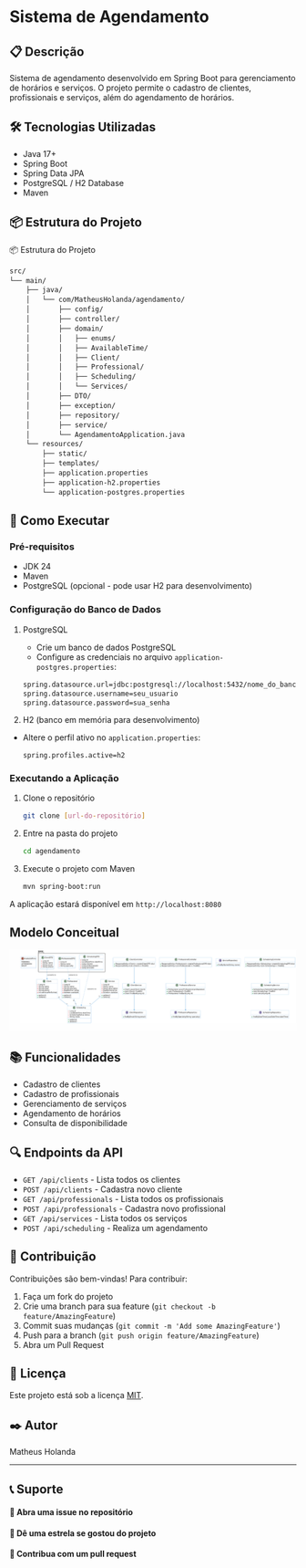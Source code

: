 # Sistema de Agendamento

## 📋 Descrição

Sistema de agendamento desenvolvido em Spring Boot para gerenciamento de horários e serviços. O projeto permite o cadastro de clientes, profissionais e serviços, além do agendamento de horários.

## 🛠️ Tecnologias Utilizadas

- Java 17+
- Spring Boot
- Spring Data JPA
- PostgreSQL / H2 Database
- Maven

## 📦 Estrutura do Projeto

📦 Estrutura do Projeto

```bash
src/
└── main/
    ├── java/
    │   └── com/MatheusHolanda/agendamento/
    │       ├── config/
    │       ├── controller/
    │       ├── domain/
    │       │   ├── enums/
    │       │   ├── AvailableTime/
    │       │   ├── Client/
    │       │   ├── Professional/
    │       │   ├── Scheduling/
    │       │   └── Services/
    │       ├── DTO/
    │       ├── exception/
    │       ├── repository/
    │       ├── service/
    │       └── AgendamentoApplication.java
    └── resources/
        ├── static/
        ├── templates/
        ├── application.properties
        ├── application-h2.properties
        └── application-postgres.properties
```

## 🚀 Como Executar

### Pré-requisitos

- JDK 24
- Maven
- PostgreSQL (opcional - pode usar H2 para desenvolvimento)

### Configuração do Banco de Dados

1. PostgreSQL
    - Crie um banco de dados PostgreSQL
    - Configure as credenciais no arquivo `application-postgres.properties`:

   ```properties
   spring.datasource.url=jdbc:postgresql://localhost:5432/nome_do_banco
   spring.datasource.username=seu_usuario
   spring.datasource.password=sua_senha
   ```

2. H2 (banco em memória para desenvolvimento)

- Altere o perfil ativo no `application.properties`:

   ```properties
   spring.profiles.active=h2
   ```

### Executando a Aplicação

1. Clone o repositório

   ```bash
   git clone [url-do-repositório]
   ```

2. Entre na pasta do projeto

   ```bash
   cd agendamento
   ```

3. Execute o projeto com Maven

   ```bash
   mvn spring-boot:run
   ```

A aplicação estará disponível em `http://localhost:8080`

## Modelo Conceitual

![modeloConceitual](images/modeloConceitual.PNG)

## 📚 Funcionalidades

- Cadastro de clientes
- Cadastro de profissionais
- Gerenciamento de serviços
- Agendamento de horários
- Consulta de disponibilidade

## 🔍 Endpoints da API

- `GET /api/clients` - Lista todos os clientes
- `POST /api/clients` - Cadastra novo cliente
- `GET /api/professionals` - Lista todos os profissionais
- `POST /api/professionals` - Cadastra novo profissional
- `GET /api/services` - Lista todos os serviços
- `POST /api/scheduling` - Realiza um agendamento

## 👥 Contribuição

Contribuições são bem-vindas! Para contribuir:

1. Faça um fork do projeto
2. Crie uma branch para sua feature (`git checkout -b feature/AmazingFeature`)
3. Commit suas mudanças (`git commit -m 'Add some AmazingFeature'`)
4. Push para a branch (`git push origin feature/AmazingFeature`)
5. Abra um Pull Request

## 📝 Licença

Este projeto está sob a licença [MIT](https://opensource.org/licenses/MIT).

## ✒️ Autor

Matheus Holanda

---

## 📞 Suporte

#### 📧 Abra uma issue no repositório

#### 🌟 Dê uma estrela se gostou do projeto

#### 🔄 Contribua com um pull request
